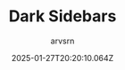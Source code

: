 ---
title: "Dark Sidebars"
author: "arvsrn"
date: "2025-01-27T20:20:10.064Z"
draft: false
type: "post"
layout: "single"
categories: [""]
tags: [""]
source: "X"
source_link: "https://x.com/arvsrn/status/1868589385391784302"
media: "/uploads/x.com_GeDwHHJXAAApRoC.jpg"
media_type: "image"

social:
  commentary: ""
  scheduledFor: null
  status: "draft"
---
